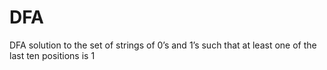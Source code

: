 # DFA
DFA solution to the set of strings of 0’s and 1’s such that at least one of the last ten positions is 1

